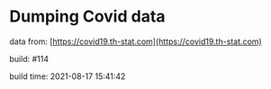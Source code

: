 Dumping Covid data
==================
                        
data from: [https://covid19.th-stat.com](https://covid19.th-stat.com)

build: #114

build time: 2021-08-17 15:41:42
